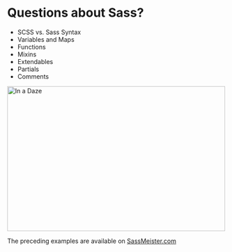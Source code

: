 # Questions about Sass?

<div class="mid-columns">
  <div>
    <ul>
      <li>SCSS vs. Sass Syntax</li>
      <li>Variables and Maps</li>
      <li>Functions</li>
      <li>Mixins</li>
      <li>Extendables</li>
      <li>Partials</li>
      <li>Comments</li>
    </ul>
  </div>
  <div>
    <img src="img/dalmations-daze.gif" alt="In a Daze" width="500" height="333" />
  </div>
</div>

<p class="small">The preceding examples are available on <a target="_blank" href="http://sassmeister.com/gist/4be62c93bca8925d2275">SassMeister.com</a></p>
